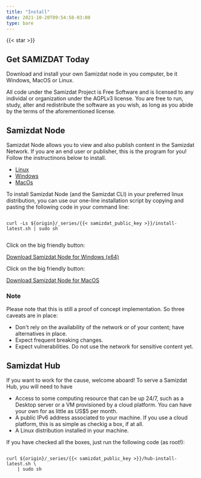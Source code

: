 ```yaml
---
title: "Install"
date: 2021-10-20T09:54:58-03:00
type: bare
---
```


<div class="d-flex align-items-center mb-5" style="flex-direction:column;">

<section id="hero" class="d-flex w-50 py-5" style="flex-direction: column; align-items: center;">
  <div class="pt-3"></div>

  {{< star >}}

  <h1 class="text-monospace font-weight-bold pt-4">
    Get SAMIZDAT Today
  </h1>
  <p class="pt-3 h4 w-75 text-center">
    Download and install your own Samizdat node in you computer, be it Windows, MacOS or Linux.
  </p>
  <div class="alert alert-info mt-4">
    All code under the Samizdat Project is Free Software and is licensed to any individal or
    organization under the AGPLv3 license. You are free to run, study, alter and redistribute
    the software as you wish, as long as you abide by the terms of the aforementioned license.
  </div>
</section>

<section id="content" class="w-50">
  <h2 class="text-monospace">Samizdat Node</h2>
  <p>
    Samizdat Node allows you to view and also publish content in the Samizdat Network. If you are an
    end user or publisher, this is the program for you! Follow the instructinons below to install.
  </p>

  <div id="installation-tab" class="mt-3 mb-5">
  <ul class="nav nav-pills mb-2">
    <li class="nav-item">
      <a class="nav-link active" data-toggle="tab" href="#install-node-linux">Linux</a>
    </li>
    <li class="nav-item">
      <a class="nav-link" data-toggle="tab" href="#install-node-windows">Windows</a>
    </li>
    <li class="nav-item">
      <a class="nav-link" data-toggle="tab" href="#install-node-macos">MacOs</a>
    </li>
  </ul>
  <div class="tab-content">
  <div class="tab-pane show active" id="install-node-linux" role="tabpanel">
      <p>
        To install Samizdat Node (and the Samizdat CLI) in your preferred linux distribution, you
        can use our one-line installation script by copying and pasting the following code in your
        command line:
      </p>

<pre class="template-origin"><code>
curl -Ls ${origin}/_series/{{< samizdat_public_key >}}/install-latest.sh | sudo sh

</code></pre>

  </div>

  <div class="tab-pane" id="install-node-windows" role="tabpanel">
    <p>Click on the big friendly button:</p>
    <div class="text-center">
      <a href="#" class="btn btn-primary btn-lg" role="button">Download Samizdat Node for Windows (x64)</a>
    </div>
  </div>

  <div class="tab-pane" id="install-node-macos" role="tabpanel">
    <p>Click on the big friendly button:</p>
    <div class="text-center">
      <a href="#" class="btn btn-primary btn-lg" role="button">Download Samizdat Node for MacOS</a>
    </div>
  </div>

  </div>
  </div>

<div class="alert alert-dark my-3">
<h3 class="font-weight-bold h4">Note</h3>
<p>Please note that this is still a proof of concept implementation. So three caveats are in place:</p>
<ul>
  <li>Don't rely on the availability of the network or of your content; have alternatives in place.</li>
  <li>Expect frequent breaking changes.</li>
  <li>Expect vulnerabilities. Do not use the network for sensitive content yet.</li>
</ul>
</div>

  <h2 class="text-monospace">Samizdat Hub</h2>

  <p>
    If you want to work for the cause, welcome aboard! To serve a Samizdat Hub, you will need to
    have
  </p>

  <ul>
    <li>
      Access to some computing resource that can be up 24/7, such as a Desktop server or a VM
      provisioned by a cloud platform. You can have your own for as little as US$5 per month.
    </li>
    <li>
      A public IPv6 address associated to your machine. If you use a cloud platform, this is as
      simple as checkig a box, if at all.
    </li>
    <li>A Linux distribution installed in your machine.</li>
  </ul>

  <p>If you have checked all the boxes, just run the following code (as root!):</p>
  <pre class="template-origin"><code>
curl ${origin}/_series/{{< samizdat_public_key >}}/hub-install-latest.sh \
    | sudo sh
  </code></pre>

</section>
</div>


<script>
  let currentButton = document.querySelector(".nav-link.active");
  let currentActive = document.querySelector(".tab-pane.show.active");
  document.querySelectorAll(".nav-link").forEach(el => {
    el.addEventListener("click", (e) => {
      currentActive.classList.remove("show");
      currentActive.classList.remove("active");
      currentButton.classList.remove("active");

      currentButton = el;
      currentActive = document.querySelector(el.getAttribute("href"));
      
      currentActive.classList.add("show");
      currentActive.classList.add("active");
      currentButton.classList.add("active");

      e.preventDefault();
      return false;
    })
  });
</script>
